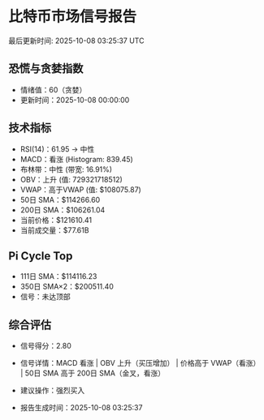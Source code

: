 # 比特币市场信号报告

最后更新时间: 2025-10-08 03:25:37 UTC

## 恐慌与贪婪指数
- 情绪值：60（贪婪）
- 更新时间：2025-10-08 00:00:00

## 技术指标
- RSI(14)：61.95 → 中性
- MACD：看涨 (Histogram: 839.45)
- 布林带：中性 (带宽: 16.91%)
- OBV：上升 (值: 729321718512)
- VWAP：高于VWAP (值: $108075.87)
- 50日 SMA：$114266.60
- 200日 SMA：$106261.04
- 当前价格：$121610.41
- 当前成交量：$77.61B

## Pi Cycle Top
- 111日 SMA：$114116.23
- 350日 SMA×2：$200511.40
- 信号：未达顶部

## 综合评估
- 信号得分：2.80
- 信号详情：MACD 看涨 | OBV 上升（买压增加） | 价格高于 VWAP（看涨） | 50日 SMA 高于 200日 SMA（金叉，看涨）
- 建议操作：强烈买入

- 报告生成时间：2025-10-08 03:25:37